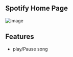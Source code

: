 ## Spotify Home Page 

![image](https://github.com/dhruv8433/spotify-home-page/assets/114583978/8058d82f-b43d-495f-825e-806226ec0dad)

## Features
- play/Pause song
